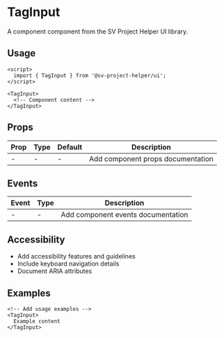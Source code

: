 # TagInput

A component component from the SV Project Helper UI library.

## Usage

```svelte
<script>
  import { TagInput } from '@sv-project-helper/ui';
</script>

<TagInput>
  <!-- Component content -->
</TagInput>
```

## Props

| Prop | Type | Default | Description |
|------|------|---------|-------------|
| - | - | - | Add component props documentation |

## Events

| Event | Type | Description |
|-------|------|-------------|
| - | - | Add component events documentation |

## Accessibility

- Add accessibility features and guidelines
- Include keyboard navigation details
- Document ARIA attributes

## Examples

```svelte
<!-- Add usage examples -->
<TagInput>
  Example content
</TagInput>
```